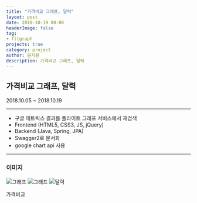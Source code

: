 ```yaml
---
title: "가격비교 그래프, 달력"
layout: post
date: 2018-10-19 00:00
headerImage: false
tag:
- fltgraph
projects: true
category: project
author: 문지환
description: 가격비교 그래프, 달력
---
```


## 가격비교 그래프, 달력
2018.10.05 ~ 2018.10.19

---

- 구글 매트릭스 결과를 플라이트 그래프 서비스에서 재검색
- Frontend (HTML5, CSS3, JS, jQuery)
- Backend (Java, Spring, JPA)
- Swagger2로 문서화
- google chart api 사용

---

### 이미지

![그래프](/assets/images/가격비교_그래프.png)
![그래프](/assets/images/가격비교_그래프_2.png)
![달력](/assets/images/가격비교_달력.png)
<figcaption class="caption">가격비교</figcaption>